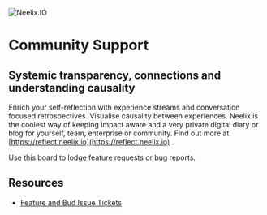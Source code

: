 ![Neelix.IO](https://storage.googleapis.com/neelix-public-bucket-1/neelix-logo-full.png)
# Community Support

## Systemic transparency, connections and understanding causality
Enrich your self-reflection with experience streams and conversation focused retrospectives.
Visualise causality between experiences. Neelix is the coolest way of keeping impact aware and a very private digital diary or blog for yourself, team, enterprise or community.
Find out more at [https://reflect.neelix.io](https://reflect.neelix.io) .

Use this board to lodge feature requests or bug reports.

## Resources

- [Feature and Bud Issue Tickets](https://github.com/neelix-io/neelix-experiences/issues)
